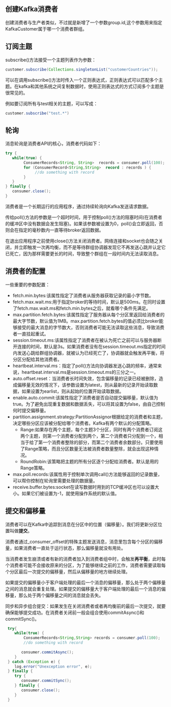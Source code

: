 ## 创建Kafka消费者
创建消费者与生产者类似，不过就是新增了一个参数group.id,这个参数用来指定KafkaCustomer属于哪一个消费者群组。

## 订阅主题
subscribe()方法接受一个主题列表作为参数：
```java
customer.subscribe(Collections.singletonList("customerCountries"));
```
可以在调用subscribe()方法时传入一个正则表达式，正则表达式可以匹配多个主题。在kafka和其他系统之间复制数据时，使用正则表达式的方式订阅多个主题是很常见的。

例如要订阅所有与test相关的主题，可以写成：
```java
customer.subscribe("test.*")
```

## 轮询
消息轮询是消费者API的核心，消费者代码如下：
```java
try {
   while(true) {
        ConsumerRecords<String, String>  records = consumer.poll(100);
        for (ConsumerRecord<String,String>  record : records ) {
             //do something with record
        }
   }
} finally {
   consumer.close();
}
```
消费者是一个长期运行的应用程序，通过持续轮询向Kafka发送请求数据。

传给poll()方法的参数是一个超时时间，用于控制poll()方法的阻塞时间(在消费者的缓冲区中没有数据会发生阻塞)。如果该参数被设置为0，poll()会立即返回，否则会在指定的毫秒数内一直等待broker返回数据。

在退出应用程序之前使用close()方法关闭消费者。网络连接和socket也会随之关闭，并立即触发一次再均衡，而不是等待群组协调器发现它不再发送心跳并认定它已死亡，因为那样需要更长的时间，导致整个群组在一段时间内无法读取消息。

## 消费者的配置
一些重要的参数配置：
- fetch.min.bytes:该属性指定了消费者从服务器获取记录的最小字节数。
- fetch.max.wait.ms:用于指定broker的等待时间，默认是500ms。在同时设置了fetch.max.wait.ms和fetch.min.bytes之后，就看哪个条件先满足。
- max.partition.fetch.bytes:该属性指定了服务器从每个分区里返回给消费者的最大字节数，默认值为1MB。max.partition.fetch.bytes的值必须比broker能够接受的最大消息的字节数大，否则消费者可能无法读取这些消息，导致消费者一直挂起重试。
- session.timeout.ms:该属性指定了消费者在被认为死亡之前可以与服务器断开连接的时间，默认是3s。如果消费者没有在session.timeout.ms指定的时间内发送心跳给群组协调器，就被认为已经死亡了，协调器就会触发再平衡，将分区分配给其他消费者。
- heartbeat.interval.ms：指定了poll()方法向协调器发送心跳的频率，通常来说，heartbeat.interval.ms是session.timeout.ms的三分之一。
- auto.offset.reset：当消费者长时间失效，包含偏移量的记录已经被删除，造成偏移量无效的情况下，该参数设置为latest，则从最新的记录开始读取数据，如果设置为earlist，则从起始的位置开始读取数据。
- enable.auto.commit:该属性指定了消费者是否自动提交偏移量，默认值为true。为了避免出现重复数据和数据丢失，可以将其设置为false，由自己控制何时提交偏移量。
- partition.assignment.strategy:PartitionAssignor根据给定的消费者和主题，决定哪些分区应该被分配给哪个消费者。Kafka有两个默认的分配策略。
   - Range:如果存在两个主题，每个主题3个分区，同时有两个消费者订阅这两个主题，则第一个消费者分配到两个，第二个消费者只分配到一个，相当于给了第一个消费者整除的部分，而第二个消费者余数部分。只要使用了Range策略，而且分区数量无法被消费者数量整除，就会出现这种情况。
   - RoundRobin:该策略把主题的所有分区逐个分配给消费者。默认是用的Range策略。
- max.poll.records:该属性用于控制单次调用call()方法能够返回的记录数量，可以帮你控制在轮询里需要处理的数据量。
- receive.buffer.bytes:socket在读写数据时用到的TCP缓冲区也可以设置大小。如果它们被设置为-1，就使用操作系统的默认值。

## 提交和偏移量
消费者可以在Kafka中追踪到消息在分区中的位置（偏移量）。我们将更新分区位置叫做**提交**。

消费者通过_consumer_offset的特殊主题发送消息，消息里包含每个分区的偏移量，如果消费者一直处于运行状态，那么偏移量就没有用处。

当消费者发生崩溃或者有新的消费者加入到消费者组中时，会触发**再平衡**，此时每个消费者可能不会接收原来的分区，为了能够继续之前的工作，消费者需要读取每个分区最后一次提交的偏移量，然后从偏移量的地方继续处理。

如果提交的偏移量小于客户端处理的最后一个消息的偏移量，那么处于两个偏移量之间的消息就会重复处理。如果提交的偏移量大于客户端处理的最后一个消息的偏移量，那么处于两个偏移量之间的消息就会丢失。

同步和异步组合提交：如果发生在关闭消费者或者再均衡前的最后一次提交，就要确保能够提交成功。在消费者关闭前一般会组合使用commitAsync()和commitSync()。
```java
 try{
    while(true) {
        ConsumerRecords<String,String> records = consumer.poll(100);
        //do something with record
        
       consumer.commitAsync();
    }
 } catch (Exception e) {
    log.error("Unexception error", e);
 } finally {
    try {
       consumer.commitSync();
    } finally {
       consumer.close();
    }
 }
```


